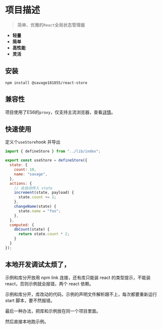 # 项目描述

> 简单、优雅的`React`全局状态管理器

- **轻量**
- **简单**
- **高性能**
- **灵活**

## 安装

```
npm install @savage181855/react-store
```

##  兼容性

项目使用了ES6的`proxy`，仅支持主流浏览器，查看[详情](https://developer.mozilla.org/zh-CN/docs/Web/JavaScript/Reference/Global_Objects/Proxy#%E6%B5%8F%E8%A7%88%E5%99%A8%E5%85%BC%E5%AE%B9%E6%80%A7)。

## 快速使用

定义个`useStore`hook 并导出
```javascript
import { defineStore } from "../lib/index";

export const useStore = defineStore({
  state: {
    count: 10,
    name: "savage",
  },
  actions: {
    // 会自动传入 state
    increment(state, payload) {
      state.count += 1;
    },
    changeName(state) {
      state.name = "foo";
    },
  },
  computed: {
    dbCount(state) {
      return state.count * 2;
    }
  }
});

```




## 本地开发调试太烦了，

示例和库分开放用 npm link 连接，还有库只能装 react 的类型提示，不能装 react，否则示例就会报错，两个 react 依赖。

示例和库分开，库改动的代码，示例的声明文件解析跟不上，每次都要重新运行 start 脚本，要不然报错。

最后一种办法，把库和示例放在同一个项目里面。

然后直接本地跑示例。
